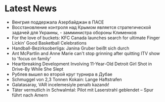 # Latest News
-  Венгрия поддержала Азербайджан в ПАСЕ
-  Восстановление контроля над Крымом является стратегической задачей для Украины, - замминистра обороны Клименков
-  For the love of buckets: KFC Canada launches search for ultimate Finger Lickin’ Good Basketball Celebrations
-  Handball-Bezirksoberliga: Janina Gruber beißt sich durch
-  Ant McPartlin and Anne Marie can't stop grinning after quitting ITV show to 'focus on family'
-  Heartbreaking Development Involving 11-Year-Old Detroit Girl Shot in Drive-By While She Slept
-  Рублев вышел во второй круг турнира в Дубае
-  Schmuggel von 2,3 Tonnen Kokain: Lange Haftstrafen
-  Galatasaray, VAR incelemesiyle penaltı kazandı!
-  Täter vermutlich in Schwalmtal: Pilot mit Laserstrahl geblendet – Spur führt nach Amern
